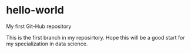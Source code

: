 # hello-world
My first Git-Hub repository

This is the first branch in my reposirtory.
Hope this will be a good start for my specialization in data science.
